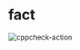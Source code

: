 # fact
![cppcheck-action](https://github.com/stepin104995/fact/workflows/cppcheck-action/badge.svg)

